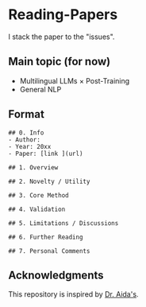 # Reading-Papers
I stack the paper to the "issues".

## Main topic (for now)
* Multilingual LLMs × Post-Training
* General NLP

## Format
```
## 0. Info
- Author:
- Year: 20xx
- Paper: [link ](url)

## 1. Overview

## 2. Novelty / Utility

## 3. Core Method

## 4. Validation

## 5. Limitations / Discussions

## 6. Further Reading

## 7. Personal Comments
```

## Acknowledgments
This repository is inspired by [Dr. Aida's](https://github.com/a1da4/paper-survey).
